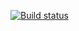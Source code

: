 [![Build status](https://ci.appveyor.com/api/projects/status/a87vivvjjyk730p2?svg=true)](https://ci.appveyor.com/project/aaogoltcov/jspopover)
